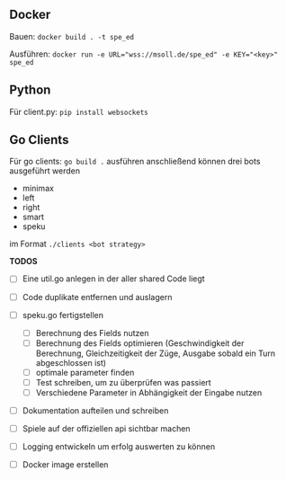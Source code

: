 ## Docker

Bauen:
`docker build . -t spe_ed`

Ausführen:
`docker run -e URL="wss://msoll.de/spe_ed" -e KEY="<key>" spe_ed`

## Python

Für client.py:
`pip install websockets`

## Go Clients

Für go clients:
`go build .` ausführen
anschließend können drei bots ausgeführt werden
- minimax
- left
- right
- smart
- speku

im Format `./clients <bot strategy>`

**TODOS**
- [ ] Eine util.go anlegen in der aller shared Code liegt
- [ ] Code duplikate entfernen und auslagern
- [ ] speku.go fertigstellen
    - [ ] Berechnung des Fields nutzen
    - [ ] Berechnung des Fields optimieren (Geschwindigkeit der Berechnung, Gleichzeitigkeit der Züge, Ausgabe sobald ein Turn abgeschlossen ist)
    - [ ] optimale parameter finden
    - [ ] Test schreiben, um zu überprüfen was passiert
    - [ ] Verschiedene Parameter in Abhängigkeit der Eingabe nutzen
- [ ] Dokumentation aufteilen und schreiben
- [ ] Spiele auf der offiziellen api sichtbar machen
- [ ] Logging entwickeln um erfolg auswerten zu können
- [ ] Docker image erstellen





